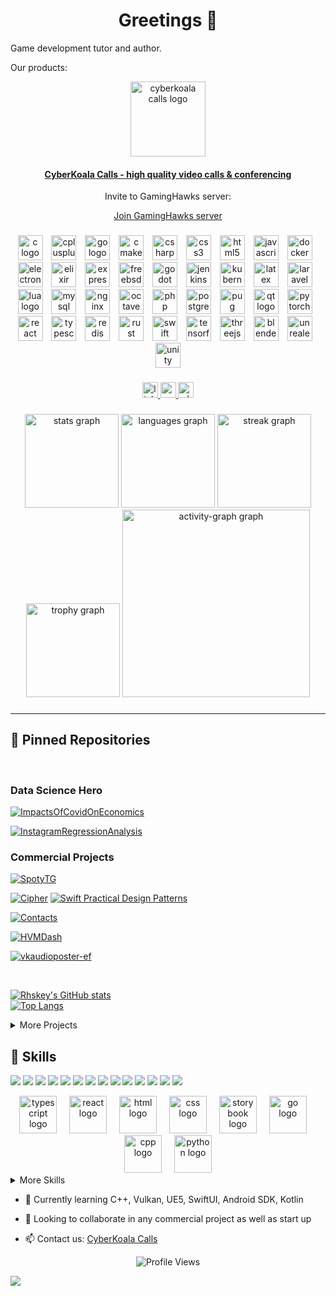<h1 align="center">Greetings 👋</h1>

Game development tutor and author.


Our products:

<div align="center">
 <a href="https://ccalls.site" target="_blank">
  <img src="https://calls.cyberkoala.ru/logo.png"  height="120" alt="cyberkoala calls logo"  >
 </a>
 
 #### [CyberKoala Calls - high quality video calls & conferencing](https://talksy.ru/landing)  
 
 Invite to GamingHawks server:

 [Join GamingHawks server](https://calls.cyberkoala.ru/invite/0729d10b-3bd9-499b-8530-3d7cc64d3c05)
</div>

<!--
#### SpotyVK: music export app
<div align="center">
 <img src="https://sun9-28.userapi.com/impg/RAy0Q81KjLtaJclZp5qQ7QF7zwkcP_7wz56V1A/ntU3Y3Amcag.jpg?size=513x513&quality=95&sign=d6ac5efe66c01f3c2ee8368af71fb8a4&type=album" alt="SpotyVK logo" width="128" height="128">
</img> 

[SpotyVK Google Play](https://play.google.com/store/apps/details?id=com.rhiskey.spoty2vkshare)
</div>
-->

###
<div align="center">
  <img src="https://skillicons.dev/icons?i=c" height="40" alt="c logo"  />
  <img width="6" />
  <img src="https://skillicons.dev/icons?i=cpp" height="40" alt="cplusplus logo"  />
  <img width="6" />
  <img src="https://skillicons.dev/icons?i=go" height="40" alt="go logo"  />
  <img width="6" />
  <img src="https://skillicons.dev/icons?i=cmake" height="40" alt="cmake logo"  />
  <img width="6" />
  <img src="https://skillicons.dev/icons?i=cs" height="40" alt="csharp logo"  />
  <img width="6" />
  <img src="https://skillicons.dev/icons?i=css" height="40" alt="css3 logo"  />
  <img width="6" />
  <img src="https://skillicons.dev/icons?i=html" height="40" alt="html5 logo"  />
  <img width="6" />
  <img src="https://skillicons.dev/icons?i=js" height="40" alt="javascript logo"  />
  <img width="6" />
  <img src="https://skillicons.dev/icons?i=docker" height="40" alt="docker logo"  />
  <img width="6" />
  <img src="https://skillicons.dev/icons?i=electron" height="40" alt="electron logo"  />
  <img width="6" />
  <img src="https://skillicons.dev/icons?i=elixir" height="40" alt="elixir logo"  />
  <img width="6" />
  <img src="https://skillicons.dev/icons?i=express" height="40" alt="express logo"  />
  <img width="6" />
  <img src="https://skillicons.dev/icons?i=bsd" height="40" alt="freebsd logo"  />
  <img width="6" />
  <img src="https://skillicons.dev/icons?i=godot" height="40" alt="godot logo"  />
  <img width="6" />
  <img src="https://skillicons.dev/icons?i=jenkins" height="40" alt="jenkins logo"  />
  <img width="6" />
  <img src="https://skillicons.dev/icons?i=kubernetes" height="40" alt="kubernetes logo"  />
  <img width="6" />
  <img src="https://skillicons.dev/icons?i=latex" height="40" alt="latex logo"  />
  <img width="6" />
  <img src="https://skillicons.dev/icons?i=laravel" height="40" alt="laravel logo"  />
  <img width="6" />
  <img src="https://skillicons.dev/icons?i=lua" height="40" alt="lua logo"  />
  <img width="6" />
  <img src="https://skillicons.dev/icons?i=mysql" height="40" alt="mysql logo"  />
  <img width="6" />
  <img src="https://skillicons.dev/icons?i=nginx" height="40" alt="nginx logo"  />
  <img width="6" />
  <img src="https://skillicons.dev/icons?i=octave" height="40" alt="octave logo"  />
  <img width="6" />
  <img src="https://skillicons.dev/icons?i=php" height="40" alt="php logo"  />
  <img width="6" />
  <img src="https://skillicons.dev/icons?i=postgres" height="40" alt="postgresql logo"  />
  <img width="6" />
  <img src="https://skillicons.dev/icons?i=pug" height="40" alt="pug logo"  />
  <img width="6" />
  <img src="https://skillicons.dev/icons?i=qt" height="40" alt="qt logo"  />
  <img width="6" />
  <img src="https://skillicons.dev/icons?i=pytorch" height="40" alt="pytorch logo"  />
  <img width="6" />
  <img src="https://skillicons.dev/icons?i=react" height="40" alt="react logo"  />
  <img width="6" />
  <img src="https://skillicons.dev/icons?i=ts" height="40" alt="typescript logo"  />
  <img width="6" />
  <img src="https://skillicons.dev/icons?i=redis" height="40" alt="redis logo"  />
  <img width="6" />
  <img src="https://skillicons.dev/icons?i=rust" height="40" alt="rust logo"  />
  <img width="6" />
  <img src="https://skillicons.dev/icons?i=swift" height="40" alt="swift logo"  />
  <img width="6" />
  <img src="https://skillicons.dev/icons?i=tensorflow" height="40" alt="tensorflow logo"  />
  <img width="6" />
  <img src="https://skillicons.dev/icons?i=threejs" height="40" alt="threejs logo"  />
  <img width="6" />
  <img src="https://skillicons.dev/icons?i=blender" height="40" alt="blender logo"  />
  <img width="6" />
  <img src="https://skillicons.dev/icons?i=unreal" height="40" alt="unrealengine logo"  />
  <img width="6" />
  <img src="https://skillicons.dev/icons?i=unity" height="40" alt="unity logo"  />
</div>

###

###

<div align="center">
  <a href="https://www.linkedin.com/in/vladimircyberkoalaru/" target="_blank">
    <img src="https://img.shields.io/static/v1?message=LinkedIn&logo=linkedin&label=&color=0077B5&logoColor=white&labelColor=&style=for-the-badge" height="25" alt="linkedin logo"  />
  </a>
  <a href="https://www.youtube.com/@CooldayTutorials" target="_blank">
    <img src="https://img.shields.io/static/v1?message=Youtube&logo=youtube&label=&color=FF0000&logoColor=white&labelColor=&style=for-the-badge" height="25" alt="youtube logo"  />
  </a>
  <a href="https://api.whatsapp.com/send/?phone=79259177355&text=hello&type=phone_number&app_absent=0" target="_blank">
    <img src="https://img.shields.io/static/v1?message=Whatsapp&logo=whatsapp&label=&color=25D366&logoColor=white&labelColor=&style=for-the-badge" height="25" alt="whatsapp logo"  />
  </a>
</div>

###

<div align="center">
  <img src="https://github-readme-stats.vercel.app/api?username=rhiskey&hide_title=false&hide_rank=false&show_icons=true&include_all_commits=true&count_private=true&disable_animations=false&theme=solarized-light&locale=en&hide_border=false&order=1" height="150" alt="stats graph"  />
  <img src="https://github-readme-stats.vercel.app/api/top-langs?username=rhiskey&locale=en&hide_title=false&layout=compact&card_width=320&langs_count=5&theme=solarized-light&hide_border=false&order=2" height="150" alt="languages graph"  />
  <img src="https://streak-stats.demolab.com?user=rhiskey&locale=en&mode=daily&theme=solarized-light&hide_border=false&border_radius=6&order=3" height="150" alt="streak graph"  />
  <img src="https://github-profile-trophy.vercel.app?username=rhiskey&theme=flat&column=-1&row=1&margin-w=8&margin-h=8&no-bg=true&no-frame=false&order=4" height="150" alt="trophy graph"  />
  <img src="https://github-readme-activity-graph.vercel.app/graph?username=rhiskey&radius=16&theme=github-light&area=true&order=5" height="300" alt="activity-graph graph"  />
</div>

###

<!--
<picture>
  <source media="(prefers-color-scheme: dark)" srcset="https://raw.githubusercontent.com/rhiskey/rhiskey/output/pacman-contribution-graph-dark.svg">
  <source media="(prefers-color-scheme: light)" srcset="https://raw.githubusercontent.com/rhiskey/rhiskey/output/pacman-contribution-graph.svg">
  <img alt="pacman contribution graph" src="https://raw.githubusercontent.com/rhiskey/rhiskey/output/pacman-contribution-graph.svg">
</picture>
-->
###

<!-- <img align="right" src="https://visitor-badge.laobi.icu/badge?page_id=rhiskey.rhiskey&right_color=lightslategray&left_text=Views"  /> -->

###

---

## 📌 Pinned Repositories

<!--
## &#x1f4c8; GitHub Stats

[![Visits](https://badges.pufler.dev/visits/rhiskey/rhiskey)](https://badges.pufler.dev)
[![Repos Badge](https://badges.pufler.dev/repos/rhiskey)](https://badges.pufler.dev)
[![Updated Badge](https://badges.pufler.dev/updated/rhiskey/rhiskey)](https://badges.pufler.dev)
-->

<br>

### Data Science Hero
[![ImpactsOfCovidOnEconomics](https://github-readme-stats.vercel.app/api/pin/?username=rhiskey&repo=ImpactsOfCovidOnEconomics&show_icons=true&theme=onedark)](https://github.com/rhiskey/ImpactsOfCovidOnEconomics)

[![InstagramRegressionAnalysis](https://github-readme-stats.vercel.app/api/pin/?username=rhiskey&repo=InstagramRegressionAnalysis&show_icons=true&theme=onedark)](https://github.com/rhiskey/InstagramRegressionAnalysis)

### Commercial Projects
[![SpotyTG](https://github-readme-stats.vercel.app/api/pin/?username=rhiskey&repo=SpotyTG&show_icons=true&theme=onedark)](https://github.com/rhiskey/SpotyTG)

[![Cipher](https://github-readme-stats.vercel.app/api/pin/?username=rhiskey&repo=CipherEverything&show_icons=true&theme=onedark)](https://github.com/rhiskey/CipherEverything) [![Swift Practical Design Patterns](https://github-readme-stats.vercel.app/api/pin/?username=rhiskey&repo=Swift-Practical-Design-Patterns&show_icons=true&theme=onedark)](https://github.com/rhiskey/Swift-Practical-Design-Patterns)

[![Contacts](https://github-readme-stats.vercel.app/api/pin/?username=rhiskey&repo=ContactsSUI&show_icons=true&theme=onedark)](https://github.com/rhiskey/ContactsSUI)

[![HVMDash](https://github-readme-stats.vercel.app/api/pin/?username=rhiskey&repo=HVMDash&show_icons=true&theme=onedark)](https://github.com/rhiskey/HVMDash) 

[![vkaudioposter-ef](https://github-readme-stats.vercel.app/api/pin/?username=rhiskey&repo=vkaudioposter-ef&show_icons=true&theme=onedark)](https://github.com/rhiskey/vkaudioposter-ef)


<br>

[![Rhskey's GitHub stats](https://github-readme-stats.vercel.app/api?username=rhiskey&show_icons=true&theme=onedark)](https://github.com/rhiskey/)  
[![Top Langs](https://github-readme-stats.vercel.app/api/top-langs/?username=rhiskey&layout=compact&theme=onedark)]()

<details>
<summary>More Projects</summary>
  <br>


[![vkaudioposter_Console](https://github-readme-stats.vercel.app/api/pin/?username=rhiskey&repo=vkaudioposter_Console&show_icons=true&theme=onedark)](https://github.com/rhiskey/vkaudioposter_Console)
  
[![MFBAdmin](https://github-readme-stats.vercel.app/api/pin/?username=rhiskey&repo=MFBAdmin&show_icons=true&theme=onedark)](https://github.com/rhiskey/MFBAdmin)

[![spigot2vk](https://github-readme-stats.vercel.app/api/pin/?username=rhiskey&repo=spigot2vk_admin&show_icons=true&theme=onedark)](https://github.com/rhiskey/spigot2vk_admin)

[![relaybot-Public](https://github-readme-stats.vercel.app/api/pin/?username=rhiskey&repo=relaybot-Public&show_icons=true&theme=onedark)](https://github.com/rhiskey/relaybot-Public)

[![Spigot2MC-Public](https://github-readme-stats.vercel.app/api/pin/?username=rhiskey&repo=SpigotMc2Vk-Public&show_icons=true&theme=onedark)](https://github.com/rhiskey/SpigotMc2Vk-Public)
  
[![aspReactFrontSSR](https://github-readme-stats.vercel.app/api/pin/?username=rhiskey&repo=aspReactFrontSSR&show_icons=true&theme=onedark)](https://github.com/rhiskey/aspReactFrontSSR)
  
[![nodejs-gql-ts](https://github-readme-stats.vercel.app/api/pin/?username=rhiskey&repo=nodejs-gql-ts-Public&show_icons=true&theme=onedark)](https://github.com/rhiskey/nodejs-gql-ts-Public)
  
[![spacex-news](https://github-readme-stats.vercel.app/api/pin/?username=rhiskey&repo=spacex-news&show_icons=true&theme=onedark)](https://github.com/rhiskey/spacex-news)

[![react-redux-todo](https://github-readme-stats.vercel.app/api/pin/?username=rhiskey&repo=react-redux-todo&show_icons=true&theme=onedark)](https://github.com/rhiskey/react-redux-todo)

</details>
  
## 💼 Skills
![](https://img.shields.io/badge/Code-Swift-informational?style=flat&logo=node&logoColor=white&color=4AB197)
![](https://img.shields.io/badge/Code-Kotlin-informational?style=flat&logo=go&logoColor=white&color=4AB197)
![](https://img.shields.io/badge/Code-Python-informational?style=flat&logo=python&logoColor=white&color=4AB197)
![](https://img.shields.io/badge/Code-CSharp-informational?style=flat&logo=c-sharp&logoColor=white&color=4AB197)
![](https://img.shields.io/badge/Code-.NET-informational?style=flat&logo=.net&logoColor=white&color=4AB197)
![](https://img.shields.io/badge/Code-ASPNET-informational?style=flat&logo=aspnet&logoColor=white&color=4AB197)
![](https://img.shields.io/badge/Code-Blazor-informational?style=flat&logo=blazor&logoColor=white&color=4AB197)
![](https://img.shields.io/badge/Code-Entity-Framework-informational?style=flat&logo=entityframework&logoColor=white&color=4AB197)
![](https://img.shields.io/badge/Code-Java-informational?style=flat&logo=Java&logoColor=white&color=4AB197)
![](https://img.shields.io/badge/Code-Go-informational?style=flat&logo=go&logoColor=white&color=4AB197)
![](https://img.shields.io/badge/Code-React-informational?style=flat&logo=react&logoColor=white&color=4AB197)
![](https://img.shields.io/badge/Code-ReactNative-informational?style=flat&logo=react-native&logoColor=white&color=4AB197)
![](https://img.shields.io/badge/Code-Redux-informational?style=flat&logo=Redux&logoColor=white&color=4AB197)
![](https://img.shields.io/badge/Code-Node-informational?style=flat&logo=node&logoColor=white&color=4AB197)

<div align="center">
  <img src="https://skillicons.dev/icons?i=ts" height="60" alt="typescript logo"  />
  <img width="12" />
  <img src="https://skillicons.dev/icons?i=react" height="60" alt="react logo"  />
  <img width="12" />
  <img src="https://skillicons.dev/icons?i=html" height="60" alt="html logo"  />
  <img width="12" />
   <img src="https://skillicons.dev/icons?i=css" height="60" alt="css logo"  />
  <img width="12" />
  <img src="https://cdn.jsdelivr.net/gh/devicons/devicon/icons/storybook/storybook-original.svg" height="60" alt="storybook logo"  />
  <img width="12" />
  <img src="https://skillicons.dev/icons?i=go" height="60" alt="go logo"  />
  <img width="12" />
  <img src="https://skillicons.dev/icons?i=cpp" height="60" alt="cpp logo"  />
  <img width="12" />
  <img src="https://skillicons.dev/icons?i=py" height="60" alt="python logo"  />
</div>

<details>
<summary>More Skills</summary>
  <br>

![](https://img.shields.io/badge/DB-Redis-informational?style=flat&logo=Redis&logoColor=white&color=4AB197)
    
![](https://img.shields.io/badge/Tools-Docker-informational?style=flat&logo=docker&logoColor=white&color=4AB197)

![](https://img.shields.io/badge/Tools-RabbitMQ-informational?style=flat&logo=RabbitMq&logoColor=white&color=4AB197)
    
 
![](https://img.shields.io/badge/Tools-Postman-informational?style=flat&logo=Postman&logoColor=white&color=4AB197)
 
![](https://img.shields.io/badge/Tools-GitLab-informational?style=flat&logo=gitlab&logoColor=white&color=4AB197)
  
 
![](https://img.shields.io/badge/Tools-AndroidSDK-informational?style=flat&logo=youtrack&logoColor=white&color=4AB197)

![](https://img.shields.io/badge/OS-Linux-informational?style=flat&logo=Debian&logoColor=white&color=4AB197)(https://github.com/anuraghazra/github-readme-stats)

  <br>
</details>

- 🌱 Currently learning C++, Vulkan, UE5, SwiftUI, Android SDK, Kotlin
- 👯 Looking to collaborate in any commercial project as well as start up


-  📫 Contact us: [CyberKoala Calls](https://calls.cyberkoala.ru/)



  <p align="center">
        <img src="https://komarev.com/ghpvc/?username=rhiskey&color=blue&style=flat" alt="Profile Views">
    </p>

[![](https://visitcount.itsvg.in/api?id=whiskey&label=Profile%20Views&color=12&pretty=true)](https://visitcount.itsvg.in)

<!--
<a href="https://stackoverflow.com/users/11370621/rhiskey"><img src="https://stackoverflow.com/users/flair/11370621.png" width="208" height="58" alt="profile for rhiskey at Stack Overflow, Q&amp;A for professional and enthusiast programmers" title="profile for rhiskey at Stack Overflow, Q&amp;A for professional and enthusiast programmers"></a>
-->
